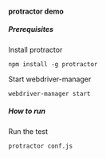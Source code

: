 #### protractor demo

##### Prerequisites

Install protractor

`npm install -g protractor`

Start webdriver-manager

`webdriver-manager start`

##### How to run

Run the test

`protractor conf.js`
